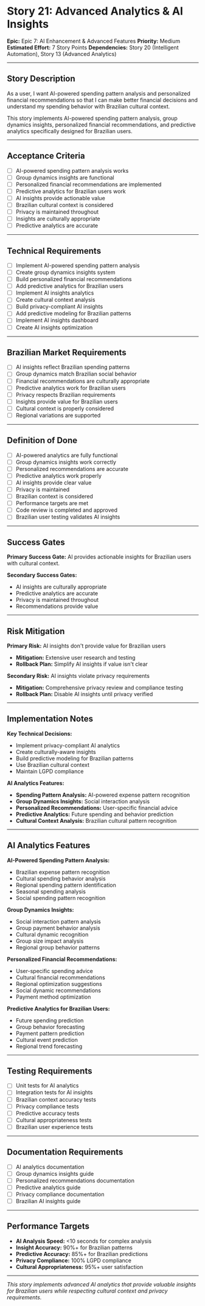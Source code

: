 # Story 21: Advanced Analytics & AI Insights

**Epic:** Epic 7: AI Enhancement & Advanced Features
**Priority:** Medium
**Estimated Effort:** 7 Story Points
**Dependencies:** Story 20 (Intelligent Automation), Story 13 (Advanced Analytics)

---

## Story Description

As a user, I want AI-powered spending pattern analysis and personalized financial recommendations so that I can make better financial decisions and understand my spending behavior with Brazilian cultural context.

This story implements AI-powered spending pattern analysis, group dynamics insights, personalized financial recommendations, and predictive analytics specifically designed for Brazilian users.

---

## Acceptance Criteria

- [ ] AI-powered spending pattern analysis works
- [ ] Group dynamics insights are functional
- [ ] Personalized financial recommendations are implemented
- [ ] Predictive analytics for Brazilian users work
- [ ] AI insights provide actionable value
- [ ] Brazilian cultural context is considered
- [ ] Privacy is maintained throughout
- [ ] Insights are culturally appropriate
- [ ] Predictive analytics are accurate

---

## Technical Requirements

- [ ] Implement AI-powered spending pattern analysis
- [ ] Create group dynamics insights system
- [ ] Build personalized financial recommendations
- [ ] Add predictive analytics for Brazilian users
- [ ] Implement AI insights analytics
- [ ] Create cultural context analysis
- [ ] Build privacy-compliant AI insights
- [ ] Add predictive modeling for Brazilian patterns
- [ ] Implement AI insights dashboard
- [ ] Create AI insights optimization

---

## Brazilian Market Requirements

- [ ] AI insights reflect Brazilian spending patterns
- [ ] Group dynamics match Brazilian social behavior
- [ ] Financial recommendations are culturally appropriate
- [ ] Predictive analytics work for Brazilian users
- [ ] Privacy respects Brazilian requirements
- [ ] Insights provide value for Brazilian users
- [ ] Cultural context is properly considered
- [ ] Regional variations are supported

---

## Definition of Done

- [ ] AI-powered analytics are fully functional
- [ ] Group dynamics insights work correctly
- [ ] Personalized recommendations are accurate
- [ ] Predictive analytics work properly
- [ ] AI insights provide clear value
- [ ] Privacy is maintained
- [ ] Brazilian context is considered
- [ ] Performance targets are met
- [ ] Code review is completed and approved
- [ ] Brazilian user testing validates AI insights

---

## Success Gates

**Primary Success Gate:** AI provides actionable insights for Brazilian users with cultural context.

**Secondary Success Gates:**
- AI insights are culturally appropriate
- Predictive analytics are accurate
- Privacy is maintained throughout
- Recommendations provide value

---

## Risk Mitigation

**Primary Risk:** AI insights don't provide value for Brazilian users
- **Mitigation:** Extensive user research and testing
- **Rollback Plan:** Simplify AI insights if value isn't clear

**Secondary Risk:** AI insights violate privacy requirements
- **Mitigation:** Comprehensive privacy review and compliance testing
- **Rollback Plan:** Disable AI insights until privacy verified

---

## Implementation Notes

**Key Technical Decisions:**
- Implement privacy-compliant AI analytics
- Create culturally-aware insights
- Build predictive modeling for Brazilian patterns
- Use Brazilian cultural context
- Maintain LGPD compliance

**AI Analytics Features:**
- **Spending Pattern Analysis:** AI-powered expense pattern recognition
- **Group Dynamics Insights:** Social interaction analysis
- **Personalized Recommendations:** User-specific financial advice
- **Predictive Analytics:** Future spending and behavior prediction
- **Cultural Context Analysis:** Brazilian cultural pattern recognition

---

## AI Analytics Features

**AI-Powered Spending Pattern Analysis:**
- Brazilian expense pattern recognition
- Cultural spending behavior analysis
- Regional spending pattern identification
- Seasonal spending analysis
- Social spending pattern recognition

**Group Dynamics Insights:**
- Social interaction pattern analysis
- Group payment behavior analysis
- Cultural dynamic recognition
- Group size impact analysis
- Regional group behavior patterns

**Personalized Financial Recommendations:**
- User-specific spending advice
- Cultural financial recommendations
- Regional optimization suggestions
- Social dynamic recommendations
- Payment method optimization

**Predictive Analytics for Brazilian Users:**
- Future spending prediction
- Group behavior forecasting
- Payment pattern prediction
- Cultural event prediction
- Regional trend forecasting

---

## Testing Requirements

- [ ] Unit tests for AI analytics
- [ ] Integration tests for AI insights
- [ ] Brazilian context accuracy tests
- [ ] Privacy compliance tests
- [ ] Predictive accuracy tests
- [ ] Cultural appropriateness tests
- [ ] Brazilian user experience tests

---

## Documentation Requirements

- [ ] AI analytics documentation
- [ ] Group dynamics insights guide
- [ ] Personalized recommendations documentation
- [ ] Predictive analytics guide
- [ ] Privacy compliance documentation
- [ ] Brazilian AI insights guide

---

## Performance Targets

- **AI Analysis Speed:** <10 seconds for complex analysis
- **Insight Accuracy:** 90%+ for Brazilian patterns
- **Predictive Accuracy:** 85%+ for Brazilian predictions
- **Privacy Compliance:** 100% LGPD compliance
- **Cultural Appropriateness:** 95%+ user satisfaction

---

*This story implements advanced AI analytics that provide valuable insights for Brazilian users while respecting cultural context and privacy requirements.* 